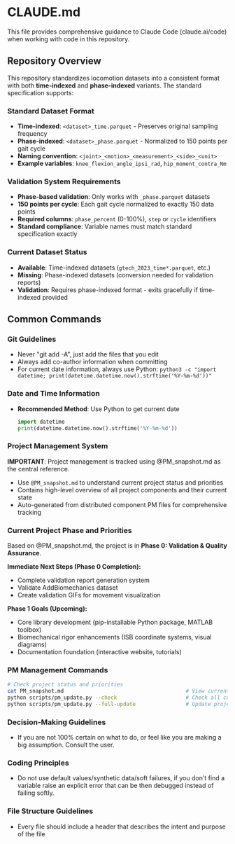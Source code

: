 # CLAUDE.md

This file provides comprehensive guidance to Claude Code (claude.ai/code) when working with code in this repository.

## Repository Overview

This repository standardizes locomotion datasets into a consistent format with both **time-indexed** and **phase-indexed** variants. The standard specification supports:

### Standard Dataset Format
- **Time-indexed**: `<dataset>_time.parquet` - Preserves original sampling frequency
- **Phase-indexed**: `<dataset>_phase.parquet` - Normalized to 150 points per gait cycle
- **Naming convention**: `<joint>_<motion>_<measurement>_<side>_<unit>`
- **Example variables**: `knee_flexion_angle_ipsi_rad`, `hip_moment_contra_Nm`

### Validation System Requirements
- **Phase-based validation**: Only works with `_phase.parquet` datasets
- **150 points per cycle**: Each gait cycle normalized to exactly 150 data points
- **Required columns**: `phase_percent` (0-100%), `step` or `cycle` identifiers
- **Standard compliance**: Variable names must match standard specification exactly

### Current Dataset Status
- **Available**: Time-indexed datasets (`gtech_2023_time*.parquet`, etc.)
- **Missing**: Phase-indexed datasets (conversion needed for validation reports)
- **Validation**: Requires phase-indexed format - exits gracefully if time-indexed provided

## Common Commands

### Git Guidelines
- Never "git add -A", just add the files that you edit
- Always add co-author information when committing
- For current date information, always use Python: `python3 -c "import datetime; print(datetime.datetime.now().strftime('%Y-%m-%d'))"`

### Date and Time Information
- **Recommended Method**: Use Python to get current date
  ```python
  import datetime
  print(datetime.datetime.now().strftime('%Y-%m-%d'))
  ```

### Project Management System
**IMPORTANT**: Project management is tracked using @PM_snapshot.md as the central reference.
- Use `@PM_snapshot.md` to understand current project status and priorities
- Contains high-level overview of all project components and their current state
- Auto-generated from distributed component PM files for comprehensive tracking

### Current Project Phase and Priorities
Based on @PM_snapshot.md, the project is in **Phase 0: Validation & Quality Assurance**.

**Immediate Next Steps (Phase 0 Completion):**
- Complete validation report generation system
- Validate AddBiomechanics dataset 
- Create validation GIFs for movement visualization

**Phase 1 Goals (Upcoming):**
- Core library development (pip-installable Python package, MATLAB toolbox)
- Biomechanical rigor enhancements (ISB coordinate systems, visual diagrams)
- Documentation foundation (interactive website, tutorials)

### PM Management Commands
```bash
# Check project status and priorities
cat PM_snapshot.md                                       # View current project overview
python scripts/pm_update.py --check                      # Check all component PM files
python scripts/pm_update.py --full-update                # Update project status snapshot
```

### Decision-Making Guidelines
- If you are not 100% certain on what to do, or feel like you are making a big assumption. Consult the user. 

### Coding Principles
- Do not use default values/synthetic data/soft failures, if you don't find a variable raise an explicit error that can be then debugged instead of failing softly.

### File Structure Guidelines
- Every file should include a header that describes the intent and purpose of the file